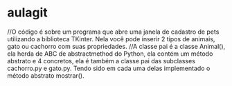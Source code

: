 # aulagit
//O código é sobre um programa que abre uma janela de cadastro de pets 
utilizando a biblioteca TKinter. Nela você pode inserir 2 tipos de animais, 
gato ou cachorro com suas propriedades.
//A classe pai é a classe Animal(), ela herda de ABC de abstractmethod do
Python, ela contém um método abstrato e 4 concretos, ela é também a classe
pai das subclasses cachorro.py e gato.py. Tendo sido em cada uma delas 
implementado o método abstrato mostrar().
